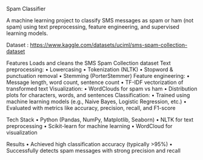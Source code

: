 Spam Classifier

A machine learning project to classify SMS messages as spam or ham (not spam) using text preprocessing, feature engineering, and supervised learning models.

Dataset : https://www.kaggle.com/datasets/uciml/sms-spam-collection-dataset

Features
	Loads and cleans the SMS Spam Collection dataset
	Text preprocessing:
	  •	Lowercasing
	  •	Tokenization (NLTK)
	  •	Stopword & punctuation removal
	  •	Stemming (PorterStemmer)
	Feature engineering:
	  •	Message length, word count, sentence count
	  •	TF-IDF vectorization of transformed text
	Visualization:
	  •	WordClouds for spam vs ham
	  •	Distribution plots for characters, words, and sentences
	Classification:
	  •	Trained using machine learning models (e.g., Naive Bayes, Logistic Regression, etc.)
	  •	Evaluated with metrics like accuracy, precision, recall, and F1-score
   
Tech Stack
	• Python (Pandas, NumPy, Matplotlib, Seaborn)
	• NLTK for text preprocessing
	• Scikit-learn for machine learning
	• WordCloud for visualization
 
Results
	• Achieved high classification accuracy (typically >95%)
	• Successfully detects spam messages with strong precision and recall


